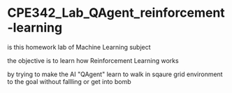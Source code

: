 # CPE342_Lab_QAgent_reinforcement-learning
is this homework lab of Machine Learning subject

the objective is to learn how Reinforcement Learning works 

by trying to make the AI "QAgent" learn to walk in sqaure grid environment to the goal without fallling or get into bomb

